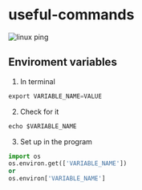 # useful-commands
![linux ping](https://fossbytes.com/wp-content/uploads/2022/02/Linux-distros-for-programmers.jpeg)

## Enviroment variables
1. In terminal
```python
export VARIABLE_NAME=VALUE
``` 
2. Check for it
```python
echo $VARIABLE_NAME
```
3. Set up in the program
```python
import os
os.environ.get(['VARIABLE_NAME'])
or
os.environ['VARIABLE_NAME']
```
```
